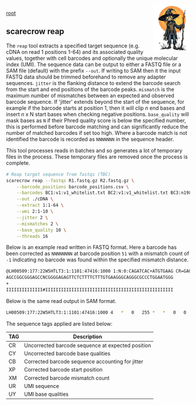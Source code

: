 <img style="float:right;width:100px;" src="../img/scarecrow.png" alt="scarecrow"/>

[root](root.md)

## scarecrow reap
The `reap` tool extracts a specified target sequence (e.g. cDNA on read 1 positions 1-64) and its associated quality values, together with cell barcodes and optionally the unique molecular index (UMI). The sequence data can be output to either a FASTQ file or a SAM file (default) with the prefix `--out`. If writing to SAM then it the input FASTQ data should be trimmed beforehand to remove any adapter sequences. `jitter` is the flanking distance to extend the barcode search from the start and end positions of the barcode peaks. `mismatch` is the maximum number of mismatches between an expected and observed barcode sequence. If 'jitter' extends beyond the start of the sequence, for example if the barcode starts at position 1, then it will clip *n* end bases and insert *n* x N start bases when checking negative positions. `base_quality` will mask bases as `N` if their Phred quality score is below the specified number, this is performed before barcode matching and can significantly reduce the number of matched barcodes if set too high. Where a barcode match is not identified the barcode is recorded as `NNNNNNN` in the sequence header. 

This tool processes reads in batches and so generates a lot of temporary files in the process. These temporary files are removed once the process is complete.

```bash
# Reap target sequence from fastqs (TBC)
scarecrow reap --fastqs R1.fastq.gz R2.fastq.gz \
    --barcode_positions barcode_positions.csv \
    --barcodes BC1:v1:v1_whitelist.txt BC2:v1:v1_whitelist.txt BC3:n198:n198_whitelist.txt \
    --out ./cDNA \
    --extract 1:1-64 \
    --umi 2:1-10 \
    --jitter 2 \
    --mismatches 2 \
    --base_quality 10 \
    --threads 16
```

Below is an example read written in FASTQ format. Here a barcode has been corrected as `NNNNNNNN` at barcode position `51` with a mismatch count of `-1` indicating no barcode was found within the specified mismatch distance.

```bash
@LH00509:177:22W5HTLT3:1:1101:47416:1000 1:N:0:CAGATCAC+ATGTGAAG CR=GAGGCTGT_CATCAAGT_CCAGTTCA CY=IIIIIIII_IIIIIIII_IIIIIIII CB=NNNNNNNN_CATCAAGT_CCAGTTCA XP=51_31_11 XM=-1_0_0 UR=NGTTGTCTGT UY=#IIIIIIIII
AGCCGGCGGGAGCCNCGGGGAGAGTTCTCTTTTCTTTGTGAAGGGCAGGGCGCCCTGGAATGGG
+
IIIIIIIIIIIIII#IIIIIIIIIIIIIIIIIIIIIIIIIIIIIIIIIIIIIIIIIIIIIIIII
```

Below is the same read output in SAM format.

```bash
LH00509:177:22W5HTLT3:1:1101:47416:1000 4   *   0   255 *   *   0   0   AGCCGGCGGGAGCCNCGGGGAGAGTTCTCTTTTCTTTGTGAAGGGCAGGGCGCCCTGGAATGGG    IIIIIIIIIIIIII#IIIIIIIIIIIIIIIIIIIIIIIIIIIIIIIIIIIIIIIIIIIIIIIII    CR:Z:GAGGCTGT_CATCAAGT_CCAGTTCA CY:Z:IIIIIIII_IIIIIIII_IIIIIIII CB:Z:NNNNNNNN_CATCAAGT_CCAGTTCA XP:Z:51_31_11   XM:Z:-1_0_0 UR:Z:NGTTGTCTGT UY:Z:#IIIIIIIII
```

The sequence tags applied are listed below:

| TAG | Description |
| --- | ----------- |
| CR  | Uncorrected barcode sequence at expected position |
| CY  | Uncorrected barcode base qualities |
| CB  | Corrected barcode sequence accounting for jitter |
| XP  | Corrected barcode start position |
| XM  | Corrected barcode mismatch count |
| UR  | UMI sequence |
| UY  | UMI base qualities |
